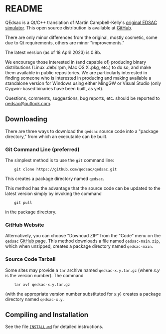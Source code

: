 # README

QEdsac is a Qt/C++ translation of Martin Campbell-Kelly's [original
EDSAC simulator](https://www.dcs.warwick.ac.uk/~edsac).  This open source
distribution is available at [GitHub](https://github.com/qedsac/qedsac).

There are only minor differences from the original, mostly cosmetic,
some due to Qt requirements, others are minor "improvements."

The latest version (as of 18 April 2023) is 0.8b.

We encourage those interested in (and capable of) producing binary
distributions (Linux .deb/.rpm, Mac OS X .pkg, etc.) to do so, and make
them available in public repositories.  We are particularly interested
in finding someone who is interested in producing and making available
a standalone version for Windows using either MingGW or Visual Studio
(only Cygwin-based binaries have been built, as yet).

Questions, comments, suggestions, bug reports, etc. should be reported
to [qedsac@outlook.com](mailto:qedsac@outlook.com).

## Downloading
There are three ways to download the `qedsac` source code into a
"package directory," from which an executable can be built.

### Git Command Line (preferred)
The simplest method is to use the `git` command line:
```
	git clone https://github.com/qedsac/qedsac.git
```
This creates a package directory named `qedsac`.

This method has the advantage that the source code can be updated to
the latest version simply by invoking the command
```
	git pull
```
in the package directory.

### GitHub Website
Alternatively, you can choose "Downoad ZIP" from the "Code" menu on
the `qedsac` [GitHub page](https://github.com/qedsac/qedsac).  This
method downloads a file named `qedsac-main.zip`, which when unzipped,
creates a package directory named `qedsac-main`.

### Source Code Tarball
Some sites may provide a `tar` archive named `qedsac-x.y.tar.gz`
(where *x.y* is the version number).  The command
```
	tar xvf qedsac-x.y.tar.gz
```
(with the appropriate version number substituted for *x.y*) creates a
package directory named `qedsac-x.y`.

## Compiling and Installation
See the file [`INSTALL.md`](INSTALL.md) for detailed instructions.
